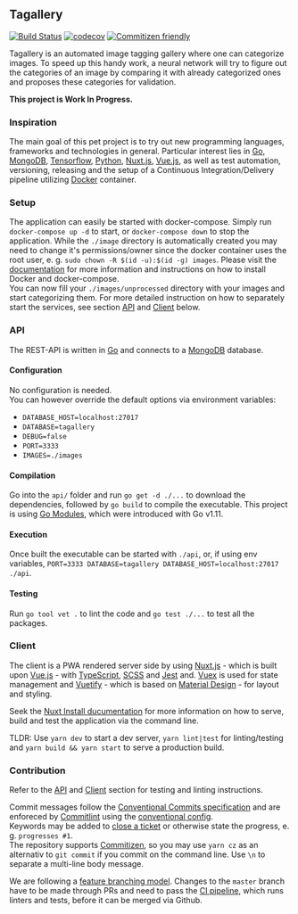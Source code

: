 ## Tagallery

[![Build Status](https://travis-ci.org/catyphram/tagallery.svg?branch=master)](https://travis-ci.org/catyphram/tagallery)
[![codecov](https://codecov.io/gh/catyphram/tagallery/branch/master/graph/badge.svg)](https://codecov.io/gh/catyphram/tagallery)
[![Commitizen friendly](https://img.shields.io/badge/commitizen-friendly-brightgreen.svg)](http://commitizen.github.io/cz-cli/)


Tagallery is an automated image tagging gallery where one can categorize images. To speed up this handy work, a neural network will try to figure out the categories of an image by comparing it with already categorized ones and proposes these categories for validation.

**This project is Work In Progress.**

### Inspiration

The main goal of this pet project is to try out new programming languages, frameworks and technologies in general. Particular interest lies in [Go](https://golang.org/), [MongoDB](https://www.mongodb.com/), [Tensorflow](https://www.tensorflow.org/), [Python](https://www.python.org/), [Nuxt.js](https://nuxtjs.org/), [Vue.js](https://vuejs.org/), as well as test automation, versioning, releasing and the setup of a Continuous Integration/Delivery pipeline utilizing [Docker](https://www.docker.com/) container.

### Setup

The application can easily be started with docker-compose. Simply run `docker-compose up -d` to start, or `docker-compose down` to stop the application. While the `./image` directory is automatically created you may need to change it's permissions/owner since the docker container uses the root user, e. g. `sudo chown -R $(id -u):$(id -g) images`. Please visit the [documentation](https://docs.docker.com/compose/install/) for more information and instructions on how to install Docker and docker-compose.  
You can now fill your `./images/unprocessed` directory with your images and start categorizing them.
For more detailed instruction on how to separately start the services, see section [API](#api) and [Client](#client) below.

### API

The REST-API is written in [Go](https://golang.org/) and connects to a [MongoDB](https://www.mongodb.com/) database.

#### Configuration

No configuration is needed.  
You can however override the default options via environment variables:
- `DATABASE_HOST=localhost:27017`
- `DATABASE=tagallery`
- `DEBUG=false`
- `PORT=3333`
- `IMAGES=./images`

#### Compilation

Go into the `api/` folder and run `go get -d ./...` to download the dependencies, followed by `go build` to compile the executable.
This project is using [Go Modules](https://github.com/golang/go/wiki/Modules), which were introduced with Go v1.11.

#### Execution

Once built the executable can be started with `./api`, or, if using env variables, `PORT=3333 DATABASE=tagallery DATABASE_HOST=localhost:27017 ./api`.

#### Testing

Run `go tool vet .` to lint the code and `go test ./...` to test all the packages.
  
### Client

The client is a PWA rendered server side by using [Nuxt.js](https://nuxtjs.org/) - which is built upon [Vue.js](https://vuejs.org/) - with [TypeScript](https://www.typescriptlang.org/), [SCSS](https://sass-lang.com/) and [Jest](https://jestjs.io/) and. [Vuex](https://vuex.vuejs.org/) is used for state management and [Vuetify](https://vuetifyjs.com/) - which is based on [Material Design](https://material.io/design/) - for layout and styling.

Seek the [Nuxt Install ducumentation](https://nuxtjs.org/docs/2.x/get-started/installation) for more information on how to serve, build and test the application via the command line.

TLDR: Use `yarn dev` to start a dev server, `yarn lint|test` for linting/testing and `yarn build && yarn start` to serve a production build.

### Contribution

Refer to the [API](#testing) and [Client](#client) section for testing and linting instructions.

Commit messages follow the [Conventional Commits specification](https://www.conventionalcommits.org/) and are enforeced by [Commitlint](https://conventional-changelog.github.io/commitlint/#/) using the [conventional config](https://github.com/conventional-changelog/commitlint/tree/master/%40commitlint/config-conventional#type-enum).  
Keywords may be added to [close a ticket](https://help.github.com/articles/closing-issues-using-keywords/) or otherwise state the progress, e. g. `progresses #1`.  
The repository supports [Commitizen](http://commitizen.github.io/cz-cli/), so you may use `yarn cz` as an alternativ to `git commit` if you commit on the command line. Use `\n` to separate a multi-line body message.

We are following a [feature branching model](https://guides.github.com/introduction/flow/). Changes to the `master` branch have to be made through PRs and need to pass the [CI pipeline](https://travis-ci.com/), which runs linters and tests, before it can be merged via Github.
